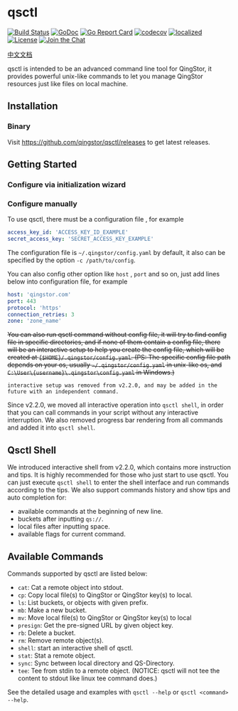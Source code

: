 # qsctl

[![Build Status](https://github.com/qingstor/qsctl/workflows/Unit%20Test/badge.svg?branch=master)](https://github.com/qingstor/qsctl/actions?query=workflow%3A%22Unit+Test%22)
[![GoDoc](https://godoc.org/github.com/qingstor/qsctl?status.svg)](https://godoc.org/github.com/qingstor/qsctl)
[![Go Report Card](https://goreportcard.com/badge/github.com/qingstor/qsctl)](https://goreportcard.com/report/github.com/qingstor/qsctl)
[![codecov](https://codecov.io/gh/qingstor/qsctl/branch/master/graph/badge.svg)](https://codecov.io/gh/qingstor/qsctl)
[![localized](https://badges.crowdin.net/qsctl/localized.svg)](https://crowdin.com/project/qsctl)
[![License](https://img.shields.io/badge/license-apache%20v2-blue.svg)](https://github.com/qingstor/qsctl/blob/master/LICENSE)
[![Join the Chat](https://img.shields.io/badge/chat-online-blue?style=flat&logo=zulip)](https://qingstor.zulipchat.com/join/wiqqtnvhnux73i3q2qvep7ak/)

[中文文档](./docs/README-zh_CN.md)

qsctl is intended to be an advanced command line tool for QingStor, it provides
powerful unix-like commands to let you manage QingStor resources just like files
on local machine.

## Installation

### Binary

Visit <https://github.com/qingstor/qsctl/releases> to get latest releases.

## Getting Started

### Configure via initialization wizard

### Configure manually

To use qsctl, there must be a configuration file , for example

```yaml
access_key_id: 'ACCESS_KEY_ID_EXAMPLE'
secret_access_key: 'SECRET_ACCESS_KEY_EXAMPLE'
```

The configuration file is `~/.qingstor/config.yaml` by default, it also
can be specified by the option `-c /path/to/config`.

You can also config other option like `host` , `port` and so on, just
add lines below into configuration file, for example

```yaml
host: 'qingstor.com'
port: 443
protocol: 'https'
connection_retries: 3
zone: 'zone_name'
```

~~You can also run qsctl command without config file, it will try to
find config file in specific directories, and if none of them contain
a config file, there will be an interactive setup to help you create
the config file, which will be created at `{$HOME}/.qingstor/config.yaml`.
(PS: The specific config file path depends on your os, usually
`~/.qingstor/config.yaml` in unix-like os, and
`C:\User\{username}\.qingstor\config.yaml` in Windows.)~~
```
interactive setup was removed from v2.2.0, and may be added in the future with an independent command.
```

Since v2.2.0, we moved all interactive operation into `qsctl shell`, in order that you can call commands in your
script without any interactive interruption.
We also removed progress bar rendering from all commands and added it into `qsctl shell`.

## Qsctl Shell

We introduced interactive shell from v2.2.0, which contains more instruction and tips. It is highly recommended
for those who just start to use qsctl. You can just execute `qsctl shell` to enter the shell interface and run commands
according to the tips. We also support commands history and show tips and auto completion for:
- available commands at the beginning of new line.
- buckets after inputting `qs://`.
- local files after inputting space.
- available flags for current command.

## Available Commands

Commands supported by qsctl are listed below:

- `cat`: Cat a remote object into stdout.
- `cp`: Copy local file(s) to QingStor or QingStor key(s) to local.
- `ls`: List buckets, or objects with given prefix.
- `mb`: Make a new bucket.
- `mv`: Move local file(s) to QingStor or QingStor key(s) to local
- `presign`: Get the pre-signed URL by given object key.
- `rb`: Delete a bucket.
- `rm`: Remove remote object(s).
- `shell`: start an interactive shell of qsctl.
- `stat`: Stat a remote object.
- `sync`: Sync between local directory and QS-Directory.
- `tee`: Tee from stdin to a remote object. (NOTICE: qsctl will not tee the content to stdout like linux tee command does.)

See the detailed usage and examples with `qsctl --help` or `qsctl <command> --help`.
